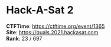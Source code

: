 # Hack-A-Sat 2

**CTFTime**: https://ctftime.org/event/1365 \
**Site**: https://quals.2021.hackasat.com \
**Rank**: 23 / 697
